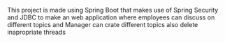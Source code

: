 This project is made using Spring Boot that makes use of Spring Security and JDBC to make an web application where employees can discuss on different topics and Manager can crate different topics also delete inapropriate threads
